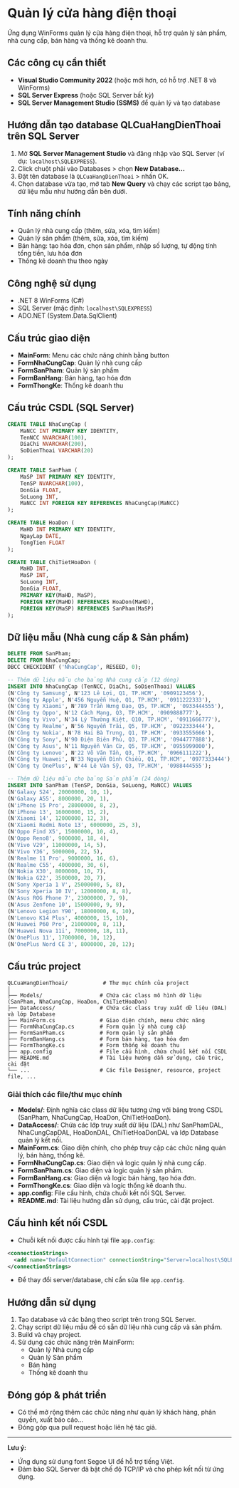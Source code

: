 ﻿# Quản lý cửa hàng điện thoại

Ứng dụng WinForms quản lý cửa hàng điện thoại, hỗ trợ quản lý sản phẩm, nhà cung cấp, bán hàng và thống kê doanh thu.

## Các công cụ cần thiết
- **Visual Studio Community 2022** (hoặc mới hơn, có hỗ trợ .NET 8 và WinForms)
- **SQL Server Express** (hoặc SQL Server bất kỳ)
- **SQL Server Management Studio (SSMS)** để quản lý và tạo database

## Hướng dẫn tạo database QLCuaHangDienThoai trên SQL Server
1. Mở **SQL Server Management Studio** và đăng nhập vào SQL Server (ví dụ: `localhost\SQLEXPRESS`).
2. Click chuột phải vào Databases > chọn **New Database...**
3. Đặt tên database là `QLCuaHangDienThoai` > nhấn OK.
4. Chọn database vừa tạo, mở tab **New Query** và chạy các script tạo bảng, dữ liệu mẫu như hướng dẫn bên dưới.

## Tính năng chính
- Quản lý nhà cung cấp (thêm, sửa, xóa, tìm kiếm)
- Quản lý sản phẩm (thêm, sửa, xóa, tìm kiếm)
- Bán hàng: tạo hóa đơn, chọn sản phẩm, nhập số lượng, tự động tính tổng tiền, lưu hóa đơn
- Thống kê doanh thu theo ngày

## Công nghệ sử dụng
- .NET 8 WinForms (C#)
- SQL Server (mặc định: `localhost\SQLEXPRESS`)
- ADO.NET (System.Data.SqlClient)

## Cấu trúc giao diện
- **MainForm**: Menu các chức năng chính bằng button
- **FormNhaCungCap**: Quản lý nhà cung cấp
- **FormSanPham**: Quản lý sản phẩm
- **FormBanHang**: Bán hàng, tạo hóa đơn
- **FormThongKe**: Thống kê doanh thu

## Cấu trúc CSDL (SQL Server)
```sql
CREATE TABLE NhaCungCap (
    MaNCC INT PRIMARY KEY IDENTITY,
    TenNCC NVARCHAR(100),
    DiaChi NVARCHAR(200),
    SoDienThoai VARCHAR(20)
);

CREATE TABLE SanPham (
    MaSP INT PRIMARY KEY IDENTITY,
    TenSP NVARCHAR(100),
    DonGia FLOAT,
    SoLuong INT,
    MaNCC INT FOREIGN KEY REFERENCES NhaCungCap(MaNCC)
);

CREATE TABLE HoaDon (
    MaHD INT PRIMARY KEY IDENTITY,
    NgayLap DATE,
    TongTien FLOAT
);

CREATE TABLE ChiTietHoaDon (
    MaHD INT,
    MaSP INT,
    SoLuong INT,
    DonGia FLOAT,
    PRIMARY KEY(MaHD, MaSP),
    FOREIGN KEY(MaHD) REFERENCES HoaDon(MaHD),
    FOREIGN KEY(MaSP) REFERENCES SanPham(MaSP)
);
```

## Dữ liệu mẫu (Nhà cung cấp & Sản phẩm)
```sql
DELETE FROM SanPham;
DELETE FROM NhaCungCap;
DBCC CHECKIDENT ('NhaCungCap', RESEED, 0);

-- Thêm dữ liệu mẫu cho bảng Nhà cung cấp (12 dòng)
INSERT INTO NhaCungCap (TenNCC, DiaChi, SoDienThoai) VALUES
(N'Công ty Samsung', N'123 Lê Lợi, Q1, TP.HCM', '0909123456'),
(N'Công ty Apple', N'456 Nguyễn Huệ, Q1, TP.HCM', '0911222333'),
(N'Công ty Xiaomi', N'789 Trần Hưng Đạo, Q5, TP.HCM', '0933444555'),
(N'Công ty Oppo', N'12 Cách Mạng, Q3, TP.HCM', '0909888777'),
(N'Công ty Vivo', N'34 Lý Thường Kiệt, Q10, TP.HCM', '0911666777'),
(N'Công ty Realme', N'56 Nguyễn Trãi, Q5, TP.HCM', '0922333444'),
(N'Công ty Nokia', N'78 Hai Bà Trưng, Q1, TP.HCM', '0933555666'),
(N'Công ty Sony', N'90 Điện Biên Phủ, Q3, TP.HCM', '0944777888'),
(N'Công ty Asus', N'11 Nguyễn Văn Cừ, Q5, TP.HCM', '0955999000'),
(N'Công ty Lenovo', N'22 Võ Văn Tần, Q3, TP.HCM', '0966111222'),
(N'Công ty Huawei', N'33 Nguyễn Đình Chiểu, Q1, TP.HCM', '0977333444'),
(N'Công ty OnePlus', N'44 Lê Văn Sỹ, Q3, TP.HCM', '0988444555');

-- Thêm dữ liệu mẫu cho bảng Sản phẩm (24 dòng)
INSERT INTO SanPham (TenSP, DonGia, SoLuong, MaNCC) VALUES
(N'Galaxy S24', 20000000, 10, 1),
(N'Galaxy A55', 8000000, 20, 1),
(N'iPhone 15 Pro', 28000000, 8, 2),
(N'iPhone 13', 16000000, 15, 2),
(N'Xiaomi 14', 12000000, 12, 3),
(N'Xiaomi Redmi Note 13', 6000000, 25, 3),
(N'Oppo Find X5', 15000000, 10, 4),
(N'Oppo Reno8', 9000000, 18, 4),
(N'Vivo V29', 11000000, 14, 5),
(N'Vivo Y36', 5000000, 22, 5),
(N'Realme 11 Pro', 9000000, 16, 6),
(N'Realme C55', 4000000, 30, 6),
(N'Nokia X30', 8000000, 10, 7),
(N'Nokia G22', 3500000, 20, 7),
(N'Sony Xperia 1 V', 25000000, 5, 8),
(N'Sony Xperia 10 IV', 12000000, 8, 8),
(N'Asus ROG Phone 7', 23000000, 7, 9),
(N'Asus Zenfone 10', 15000000, 9, 9),
(N'Lenovo Legion Y90', 18000000, 6, 10),
(N'Lenovo K14 Plus', 4000000, 15, 10),
(N'Huawei P60 Pro', 21000000, 8, 11),
(N'Huawei Nova 11i', 7000000, 18, 11),
(N'OnePlus 11', 17000000, 10, 12),
(N'OnePlus Nord CE 3', 8000000, 20, 12);
```
## Cấu trúc project
```
QLCuaHangDienThoai/           # Thư mục chính của project
│
├── Models/                  # Chứa các class mô hình dữ liệu (SanPham, NhaCungCap, HoaDon, ChiTietHoaDon)
├── DataAccess/              # Chứa các class truy xuất dữ liệu (DAL) và lớp Database
├── MainForm.cs              # Giao diện chính, menu chức năng
├── FormNhaCungCap.cs        # Form quản lý nhà cung cấp
├── FormSanPham.cs           # Form quản lý sản phẩm
├── FormBanHang.cs           # Form bán hàng, tạo hóa đơn
├── FormThongKe.cs           # Form thống kê doanh thu
├── app.config               # File cấu hình, chứa chuỗi kết nối CSDL
├── README.md                # Tài liệu hướng dẫn sử dụng, cấu trúc, cài đặt
└── ...                      # Các file Designer, resource, project file, ...
```

### Giải thích các file/thư mục chính
- **Models/**: Định nghĩa các class dữ liệu tương ứng với bảng trong CSDL (SanPham, NhaCungCap, HoaDon, ChiTietHoaDon).
- **DataAccess/**: Chứa các lớp truy xuất dữ liệu (DAL) như SanPhamDAL, NhaCungCapDAL, HoaDonDAL, ChiTietHoaDonDAL và lớp Database quản lý kết nối.
- **MainForm.cs**: Giao diện chính, cho phép truy cập các chức năng quản lý, bán hàng, thống kê.
- **FormNhaCungCap.cs**: Giao diện và logic quản lý nhà cung cấp.
- **FormSanPham.cs**: Giao diện và logic quản lý sản phẩm.
- **FormBanHang.cs**: Giao diện và logic bán hàng, tạo hóa đơn.
- **FormThongKe.cs**: Giao diện và logic thống kê doanh thu.
- **app.config**: File cấu hình, chứa chuỗi kết nối SQL Server.
- **README.md**: Tài liệu hướng dẫn sử dụng, cấu trúc, cài đặt project.

## Cấu hình kết nối CSDL
- Chuỗi kết nối được cấu hình tại file `app.config`:
```xml
<connectionStrings>
  <add name="DefaultConnection" connectionString="Server=localhost\SQLEXPRESS;Database=QLCuaHangDienThoai;Trusted_Connection=True;TrustServerCertificate=True;" />
</connectionStrings>
```
- Để thay đổi server/database, chỉ cần sửa file `app.config`.

## Hướng dẫn sử dụng
1. Tạo database và các bảng theo script trên trong SQL Server.
2. Chạy script dữ liệu mẫu để có sẵn dữ liệu nhà cung cấp và sản phẩm.
3. Build và chạy project.
4. Sử dụng các chức năng trên MainForm:
   - Quản lý Nhà cung cấp
   - Quản lý Sản phẩm
   - Bán hàng
   - Thống kê doanh thu

## Đóng góp & phát triển
- Có thể mở rộng thêm các chức năng như quản lý khách hàng, phân quyền, xuất báo cáo...
- Đóng góp qua pull request hoặc liên hệ tác giả.

---
**Lưu ý:**
- Ứng dụng sử dụng font Segoe UI để hỗ trợ tiếng Việt.
- Đảm bảo SQL Server đã bật chế độ TCP/IP và cho phép kết nối từ ứng dụng.
